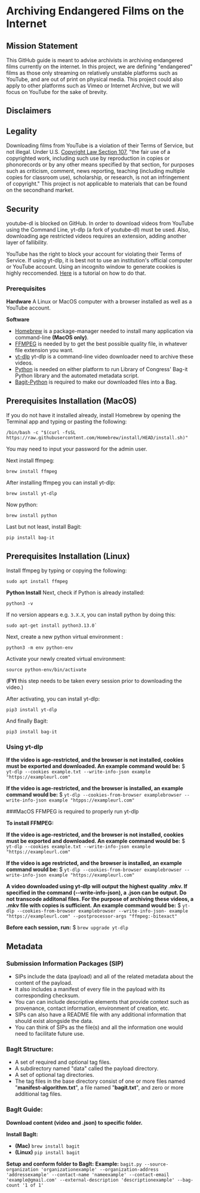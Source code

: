 # Archiving Endangered Films on the Internet

## Mission Statement
This GitHub guide is meant to advise archivists in archiving endangered films currently on the internet. In this project, we are defining "endangered" films as those only streaming on relatively unstable platforms such as YouTube, and are out of print on physical media. This project could also apply to other platforms such as Vimeo or Internet Archive, but we will focus on YouTube for the sake of brevity.

## Disclaimers

## Legality
Downloading films from YouTube is a violation of their Terms of Service, but not illegal. Under U.S. [Copyright Law Section 107](https://www.law.cornell.edu/uscode/text/17/107), "the fair use of a copyrighted work, including such use by reproduction in copies or phonorecords or by any other means specified by that section, for purposes such as criticism, comment, news reporting, teaching (including multiple copies for classroom use), scholarship, or research, is not an infringement of copyright." This project is not applicable to materials that can be found on the secondhand market.

## Security
youtube-dl is blocked on GitHub. In order to download videos from YouTube using the Command Line, yt-dlp (a fork of youtube-dl) must be used. Also, downloading age restricted videos requires an extension, adding another layer of fallibility.

YouTube has the right to block your account for violating their Terms of Service. If using yt-dlp, it is best not to use an institution's official computer or YouTube account. Using an incognito window to generate cookies is highly reccomended. [Here](https://github.com/yt-dlp/yt-dlp/wiki/Extractors#po-token-guide) is a tutorial on how to do that.

### Prerequisites
**Hardware**
A Linux or MacOS computer with a browser installed as well as a YouTube account.

**Software**
* [Homebrew](https://brew.sh/) is a package-manager needed to install many application via command-line **(MacOS only)**.
* [FFMPEG](https://ffmpeg.org/download.html) is needed by to get the best possible quality file, in whatever file extension you want. 
* [yt-dlp](https://github.com/yt-dlp/yt-dlp) yt-dlp is a command-line video downloader need to archive these videos. 
* [Python](https://www.python.org/) is needed on either platform to run Library of Congress' Bag-it Python library and the automated metadata script.
* [Bagit-Python](https://github.com/LibraryOfCongress/bagit-python) is required to make our downloaded files into a Bag.


## Prerequisites Installation (MacOS)
If you do not have it installed already, install Homebrew by opening the Terminal app and typing or pasting the following:

```
/bin/bash -c "$(curl -fsSL https://raw.githubusercontent.com/Homebrew/install/HEAD/install.sh)"
```

You may need to input your password for the admin user.

Next install ffmpeg:
```
brew install ffmpeg
```

After installing ffmpeg you can install yt-dlp:
```
brew install yt-dlp
```

Now python:
```
brew install python
```

Last but not least, install Bagit:
```
pip install bag-it
```
## Prerequisites Installation (Linux)

Install ffmpeg by typing or copying the following:
```
sudo apt install ffmpeg
```
**Python Install**
Next, check if Python is already installed:
```
python3 -v
```
If no version appears e.g. `3.X.X`, you can install python by doing this:
```
sudo apt-get install python3.13.0`
```
Next, create a new python virtual environment :
```
python3 -m env python-env
```

Activate your newly created virtual environment:
```
source python-env/bin/activate
```
(**FYI** this step needs to be taken every session prior to downloading the video.)

After activating, you can install yt-dlp:
```
pip3 install yt-dlp
```
And finally Bagit:

```
pip3 install bag-it
```

### Using yt-dlp



**If the video is age-restricted, and the browser is not installed, cookies must be exported and downloaded. An example command would be:**
$ `yt-dlp --cookies example.txt --write-info-json example "https://exampleurl.com"`

**If the video is age-restricted, and the browser is installed, an example command would be:**
$ `yt-dlp --cookies-from-browser examplebrowser --write-info-json example "htpps://exampleurl.com"`

###MacOS
FFMPEG is required to properly run yt-dlp

**To install FFMPEG:**


**If the video is age-restricted, and the browser is not installed, cookies must be exported and downloaded. An example command would be:**
$ `yt-dlp --cookies example.txt --write-info-json example "https://exampleurl.com"`

**If the video is age restricted, and the browser is installed, an example command would be:**
$ `yt-dlp --cookies-from-browser examplebrowser --write-info-json example "https://exampleurl.com"`

**A video downloaded using yt-dlp will output the highest quality .mkv. If specified in the command (--write-info-json), a .json can be output. Do not transcode additonal files. For the purpose of archiving these videos, a .mkv file with copies is sufficient.**
**An example command would be:**
$ `yt-dlp --cookies-from-browser examplebrowser --write-info-json- example "https://exampleurl.com" --postprocessor-args "ffmpeg:-bitexact"`

**Before each session, run:**
$ `brew upgrade yt-dlp`

## Metadata 

### Submission Information Packages (SIP)
* SIPs include the data (payload) and all of the related metadata about the content of the payload.
* It also includes a manifest of every file in the payload with its corresponding checksum.
* You can can include descriptive elements that provide context such as provenance, contact information, environment of creation, etc.
* SIPs can also have a README file with any additional information that should exist alongside the data.
* You can think of SIPs as the file(s) and all the information one would need to facilitate future use.

### BagIt Structure:
* A set of required and optional tag files.
* A subdirectory named "data" called the payload directory.
* A set of optional tag directories.
* The tag files in the base directory consist of one or more files named "**manifest-algorithm.txt**", a file named "**bagit.txt**", and zero or more additional tag files.

### BagIt Guide:

**Download content (video and .json) to specific folder.**

**Install BagIt:**
* **(Mac)** `brew install bagit`
* **(Linux)** `pip install bagit`

**Setup and conform folder to BagIt:**
**Example:**
`bagit.py --source-organization 'organizationexample' --organization-address 'addressexample' --contact-name 'nameexample' --contact-email 'example@gmail.com' --external-description 'descriptionexample' --bag-count '1 of 1'`


